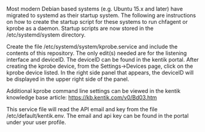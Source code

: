 Most modern Debian based systems (e.g. Ubuntu 15.x and later) have migrated to systemd as their startup system. The following are instructions on how to create the startup script for these systems to run chfagent or kprobe as a daemon. Startup scripts are now stored in the /etc/systemd/system directory.

Create the file /etc/systemd/system/kprobe.service and include the contents of this repository.   The only edit(s) needed are for the listening interface and deviceID. The deviceID can be found in the kentik portal.  After creating the kprobe device, from the Settings->Devices page, click on the kprobe device listed.  In the right side panel that appears, the deviceID will be displayed in the upper right side of the panel.

Additional kprobe command line settings can be viewed in the kentik knowledge base article:
https://kb.kentik.com/v0/Bd03.htm

This service file will read the API email and key from the file /etc/default/kentik.env.   The email and api key can be found in the portal under your user profile.
